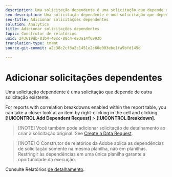 ```yaml
---
description: Uma solicitação dependente é uma solicitação que depende de outra solicitação existente.
seo-description: Uma solicitação dependente é uma solicitação que depende de outra solicitação existente.
seo-title: Adicionar solicitações dependentes
solution: Analytics
title: Adicionar solicitações dependentes
topic: Construtor de relatórios
uuid: 243619db-81b4-40cc-88c4-e93a14f6993b
translation-type: tm+mt
source-git-commit: a2c38c2cf3a2c1451e2c60e003ebe1fa9bfd145d

---
```



# Adicionar solicitações dependentes

Uma solicitação dependente é uma solicitação que depende de outra solicitação existente.

For reports with correlation breakdowns enabled within the report table, you can take a closer look at an item by right-clicking in the cell and clicking **[!UICONTROL Add Dependent Request]** &gt; **[!UICONTROL Breakdown]**.

> [!NOTE] Você também pode adicionar solicitação de detalhamento ao criar a solicitação original. See [Create a Data Request](/help/analyze/report-builder/data-requests/t-create-a-data-request.md).

> [!NOTE] O Construtor de relatórios da Adobe aplica as dependências de solicitação somente na mesma planilha, não em planilhas. Restringir às dependências em uma única planilha garante a oportunidade da execução.

Consulte Relatórios [de detalhamento](/help/analyze/reports-analytics/reports-customize/breakdowns.md).

